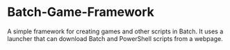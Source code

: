 # Batch-Game-Framework
A simple framework for creating games and other scripts in Batch. It uses a launcher that can download Batch and PowerShell scripts from a webpage.
